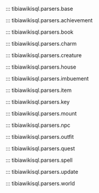 
::: tibiawikisql.parsers.base

::: tibiawikisql.parsers.achievement


::: tibiawikisql.parsers.book


::: tibiawikisql.parsers.charm


::: tibiawikisql.parsers.creature


::: tibiawikisql.parsers.house


::: tibiawikisql.parsers.imbuement


::: tibiawikisql.parsers.item


::: tibiawikisql.parsers.key


::: tibiawikisql.parsers.mount


::: tibiawikisql.parsers.npc


::: tibiawikisql.parsers.outfit


::: tibiawikisql.parsers.quest


::: tibiawikisql.parsers.spell


::: tibiawikisql.parsers.update


::: tibiawikisql.parsers.world
